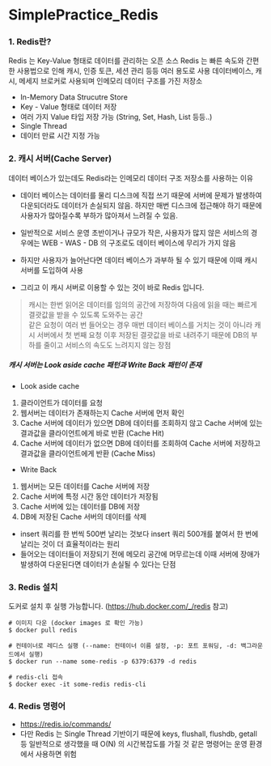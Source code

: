 # SimplePractice_Redis

### 1. Redis란?
Redis 는 Key-Value 형태로 데이터를 관리하는 오픈 소스
Redis 는 빠른 속도와 간편한 사용법으로 인해 캐시, 인증 토큰, 세션 관리 등등 여러 용도로 사용
데이터베이스, 캐시, 메세지 브로커로 사용되며 인메모리 데이터 구조를 가진 저장소

 - In-Memory Data Strucutre Store
 - Key - Value 형태로 데이터 저장
 - 여러 가지 Value 타입 저장 가능 (String, Set, Hash, List 등등..)
 - Single Thread
 - 데이터 만료 시간 지정 가능

### 2. 캐시 서버(Cache Server)
데이터 베이스가 있는데도 Redis라는 인메모리 데이터 구조 저장소를 사용하는 이유
 - 데이터 베이스는 데이터를 물리 디스크에 직접 쓰기 때문에 서버에 문제가 발생하여 다운되더라도 데이터가 손실되지 않음. 하지만 매번 디스크에 접근해야 하기 때문에 사용자가 많아질수록 부하가 많아져서 느려질 수 있음.
 - 일반적으로 서비스 운영 초반이거나 규모가 작은, 사용자가 많지 않은 서비스의 경우에는 WEB - WAS - DB 의 구조로도 데이터 베이스에 무리가 가지 않음
 - 하지만 사용자가 늘어난다면 데이터 베이스가 과부하 될 수 있기 때문에 이때 캐시 서버를 도입하여 사용
  
 - 그리고 이 캐시 서버로 이용할 수 있는 것이 바로 Redis 입니다.
 > 캐시는 한번 읽어온 데이터를 임의의 공간에 저장하여 다음에 읽을 때는 빠르게 결괏값을 받을 수 있도록 도와주는 공간  
 > 같은 요청이 여러 번 들어오는 경우 매번 데이터 베이스를 거치는 것이 아니라 캐시 서버에서 첫 번째 요청 이후 저장된 결괏값을 바로 내려주기 때문에 DB의 부하를 줄이고 서비스의 속도도 느려지지 않는 장점
 

##### 캐시 서버는 Look aside cache 패턴과 Write Back 패턴이 존재
- Look aside cache
1. 클라이언트가 데이터를 요청
2. 웹서버는 데이터가 존재하는지 Cache 서버에 먼저 확인
3. Cache 서버에 데이터가 있으면 DB에 데이터를 조회하지 않고 Cache 서버에 있는 결과값을 클라이언트에게 바로 반환 (Cache Hit)
4. Cache 서버에 데이터가 없으면 DB에 데이터를 조회하여 Cache 서버에 저장하고 결과값을 클라이언트에게 반환 (Cache Miss)
  
- Write Back 
1. 웹서버는 모든 데이터를 Cache 서버에 저장
2. Cache 서버에 특정 시간 동안 데이터가 저장됨
3. Cache 서버에 있는 데이터를 DB에 저장
4. DB에 저장된 Cache 서버의 데이터를 삭제

* insert 쿼리를 한 번씩 500번 날리는 것보다 insert 쿼리 500개를 붙여서 한 번에 날리는 것이 더 효율적이라는 원리
* 들어오는 데이터들이 저장되기 전에 메모리 공간에 머무르는데 이때 서버에 장애가 발생하여 다운된다면 데이터가 손실될 수 있다는 단점

### 3. Redis 설치
도커로 설치 후 실행 가능합니다. (https://hub.docker.com/_/redis 참고)

```
# 이미지 다운 (docker images 로 확인 가능)
$ docker pull redis

# 컨테이너로 레디스 실행 (--name: 컨테이너 이름 설정, -p: 포트 포워딩, -d: 백그라운드에서 실행)
$ docker run --name some-redis -p 6379:6379 -d redis

# redis-cli 접속
$ docker exec -it some-redis redis-cli
```

### 4. Redis 명령어
- https://redis.io/commands/
- 다만 Redis 는 Single Thread 기반이기 때문에 keys, flushall, flushdb, getall 등 일반적으로 생각했을 때 O(N) 의 시간복잡도를 가질 것 같은 명령어는 운영 환경에서 사용하면 위험
